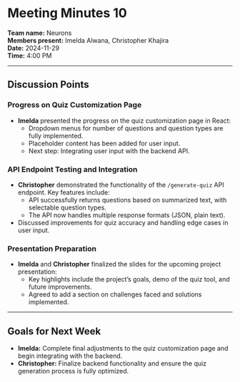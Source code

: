 # Meeting Minutes 10

**Team name:** Neurons  
**Members present:** Imelda Alwana, Christopher Khajira  
**Date:** 2024-11-29  
**Time:** 4:00 PM  

---

## Discussion Points  

### Progress on Quiz Customization Page  
- **Imelda** presented the progress on the quiz customization page in React:  
  - Dropdown menus for number of questions and question types are fully implemented.  
  - Placeholder content has been added for user input.  
  - Next step: Integrating user input with the backend API.

### API Endpoint Testing and Integration  
- **Christopher** demonstrated the functionality of the `/generate-quiz` API endpoint. Key features include:  
  - API successfully returns questions based on summarized text, with selectable question types.  
  - The API now handles multiple response formats (JSON, plain text).  
- Discussed improvements for quiz accuracy and handling edge cases in user input.

### Presentation Preparation  
- **Imelda** and **Christopher** finalized the slides for the upcoming project presentation:  
  - Key highlights include the project’s goals, demo of the quiz tool, and future improvements.  
  - Agreed to add a section on challenges faced and solutions implemented.

---

## Goals for Next Week  
- **Imelda:** Complete final adjustments to the quiz customization page and begin integrating with the backend.  
- **Christopher:** Finalize backend functionality and ensure the quiz generation process is fully optimized.
